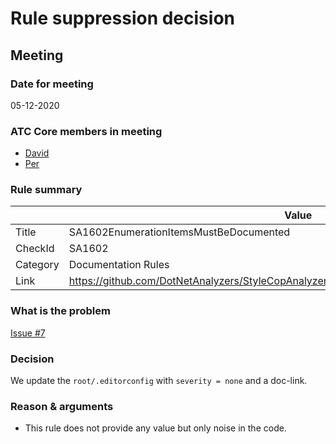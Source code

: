 # Rule suppression decision

## Meeting

### Date for meeting

05-12-2020

### ATC Core members in meeting

* [David](https://github.com/orgs/atc-net/people/davidkallesen)
* [Per](https://github.com/orgs/atc-net/people/perkops)

### Rule summary

|             | Value |
| ----------- |------------------------------------------------|
| Title       | SA1602EnumerationItemsMustBeDocumented |
| CheckId     | SA1602 |
| Category    | Documentation Rules |
| Link        | https://github.com/DotNetAnalyzers/StyleCopAnalyzers/blob/master/documentation/SA1602.md |

### What is the problem

[Issue #7](https://github.com/atc-net/atc-coding-rules/issues/7)

### Decision

We update the `root/.editorconfig` with `severity = none` and a doc-link.

### Reason & arguments

* This rule does not provide any value but only noise in the code.
